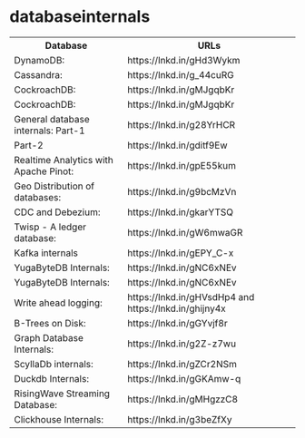 # databaseinternals
<table>
  <th>Database</th>
  <th>URLs</th>
  <tr><td>DynamoDB:</td><td>https://lnkd.in/gHd3Wykm</td></tr>
 <tr><td>Cassandra:</td><td>https://lnkd.in/g_44cuRG</td></tr>
<tr><td>CockroachDB:</td><td>https://lnkd.in/gMJgqbKr</td></tr>
<tr><td>CockroachDB:</td><td>https://lnkd.in/gMJgqbKr</td></tr>

<tr><td>General database internals: Part-1</td>
<td>https://lnkd.in/g28YrHCR</td></tr>

<tr><td>Part-2 </td>
<td>https://lnkd.in/gditf9Ew</td></tr>

<tr><td>Realtime Analytics with Apache Pinot:</td>
<td>https://lnkd.in/gpE55kum</td></tr>

<tr><td>Geo Distribution of databases:</td>
<td>https://lnkd.in/g9bcMzVn</td></tr>

<tr><td>CDC and Debezium:</td>
<td>https://lnkd.in/gkarYTSQ</td></tr>

<tr><td>Twisp - A ledger database:</td>
<td>https://lnkd.in/gW6mwaGR</td></tr>


<tr><td>Kafka internals</td>
<td>https://lnkd.in/gEPY_C-x</td></tr>


<tr><td>YugaByteDB Internals:</td>
<td>https://lnkd.in/gNC6xNEv</td></tr>


<tr><td>YugaByteDB Internals:</td>
<td>https://lnkd.in/gNC6xNEv</td></tr>


<tr><td>Write ahead logging:</td>
<td>https://lnkd.in/gHVsdHp4 and
https://lnkd.in/ghijny4x</td></tr>


<tr><td>B-Trees on Disk:</td>
<td>https://lnkd.in/gGYvjf8r</td></tr>


<tr><td>Graph Database Internals:</td>
<td>https://lnkd.in/g2Z-z7wu</td></tr>


<tr><td>ScyllaDb internals:</td>
<td>https://lnkd.in/gZCr2NSm</td></tr>


<tr><td>Duckdb Internals:</td>
<td>https://lnkd.in/gGKAmw-q</td></tr>

<tr><td>RisingWave Streaming Database:</td>
<td>https://lnkd.in/gMHgzzC8</td></tr>

<tr><td>Clickhouse Internals:</td>
<td>https://lnkd.in/g3beZfXy</td></tr>

</table>

